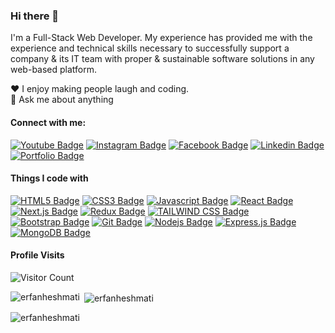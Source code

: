### Hi there 👋

I'm a Full-Stack Web Developer. My experience has provided me with the experience and technical skills necessary to successfully support a company & its IT team with proper & sustainable software solutions in any web-based platform.


♥️ I enjoy making people laugh and coding. <br/>
💬 Ask me about anything <br/>


#### Connect with me:

[![Youtube Badge](https://img.shields.io/badge/YouTube-FF0000?style=for-the-badge&logo=youtube&logoColor=white)](https://youtube.com/@erfanheshmati) [![Instagram Badge](https://img.shields.io/badge/Instagram-E4405F?style=for-the-badge&logo=instagram&logoColor=white)](https://instagram.com/erfan.heshmati) [![Facebook Badge](https://img.shields.io/badge/Facebook-1877F2?style=for-the-badge&logo=facebook&logoColor=white)](https://facebook.com/erfan.heshmati1996) [![Linkedin Badge](https://img.shields.io/badge/LinkedIn-0077B5?style=for-the-badge&logo=linkedin&logoColor=white)](https://www.linkedin.com/in/erfan-heshmati-496b09115) [![Portfolio Badge](https://img.shields.io/badge/website-000000?style=for-the-badge&logo=About.me&logoColor=white)](https://erfanweb.vercel.app)


#### Things I code with

[![HTML5 Badge](https://img.shields.io/badge/HTML5-E34F26?style=for-the-badge&logo=html5&logoColor=white)](#)  [![CSS3 Badge](https://img.shields.io/badge/CSS3-1572B6?style=for-the-badge&logo=css3&logoColor=white)](#) [![Javascript Badge](https://img.shields.io/badge/-Javascript-F0DB4F?style=for-the-badge&labelColor=black&logo=javascript&logoColor=F0DB4F)](#)  [![React Badge](https://img.shields.io/badge/-React-61DBFB?style=for-the-badge&labelColor=black&logo=react&logoColor=61DBFB)](#) [![Next.js Badge](https://img.shields.io/badge/next.js-000000?style=for-the-badge&logo=nextdotjs&logoColor=white)](#) [![Redux Badge](https://img.shields.io/badge/Redux-593D88?style=for-the-badge&logo=redux&logoColor=white)](#) [![TAILWIND CSS Badge](https://img.shields.io/badge/Tailwind_CSS-38B2AC?style=for-the-badge&logo=tailwind-css&logoColor=white)](#)  [![Bootstrap Badge](https://img.shields.io/badge/Bootstrap-563D7C?style=for-the-badge&logo=bootstrap&logoColor=white)](#)  [![Git Badge](https://img.shields.io/badge/Git-F05032?style=for-the-badge&logo=git&logoColor=white)](#) [![Nodejs Badge](https://img.shields.io/badge/-Nodejs-3C873A?style=for-the-badge&labelColor=black&logo=node.js&logoColor=3C873A)](#) [![Express.js Badge](https://img.shields.io/badge/Express.js-000000?style=for-the-badge&logo=express&logoColor=white)](#) [![MongoDB Badge](https://img.shields.io/badge/MongoDB-4EA94B?style=for-the-badge&logo=mongodb&logoColor=white)](#)


#### Profile Visits

![Visitor Count](https://profile-counter.glitch.me/erfanheshmati/count.svg)

<p><img align="left" src="https://github-readme-stats.vercel.app/api/top-langs/?username=erfanheshmati" alt="erfanheshmati" /></p>

<p>&nbsp;<img align="center" src="https://github-readme-stats.vercel.app/api?username=erfanheshmati&show_icons=true&locale=en" alt="erfanheshmati" /></p>

<p><img align="center" src="https://github-readme-streak-stats.herokuapp.com/?user=erfanheshmati&" alt="erfanheshmati" /></p>
